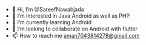 - 👋 Hi, I’m @SareefNawabjada
- 👀 I’m interested in Java Android as well as PHP
- 🌱 I’m currently learning Android 
- 💞️ I’m looking to collaborate on Android with flutter
- 📫 How to reach me aman7043814278@gmail.com

<!---
SareefNawabjada/SareefNawabjada is a ✨ special ✨ repository because its `README.md` (this file) appears on your GitHub profile.
You can click the Preview link to take a look at your changes.
--->
